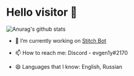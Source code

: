 # Hello visitor 👋

![Anurag's github stats](https://github-readme-stats.vercel.app/api?username=evgeniy-btw&show_icons=true&theme=radical)

- 🔭 I’m currently working on [Stitch Bot](https://stitchbot.xyz/)

- 📫 How to reach me: Discord - evgen1y#2170

- 😄 Languages that I know: English, Russian
